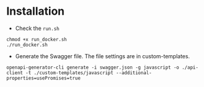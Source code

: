 # Installation

+ Check the `run.sh`
```
chmod +x run_docker.sh
./run_docker.sh
```

+ Generate the Swagger file.
The file settings are in custom-templates.
```
openapi-generator-cli generate -i swagger.json -g javascript -o ./api-client -t ./custom-templates/javascript --additional-properties=usePromises=true
```
